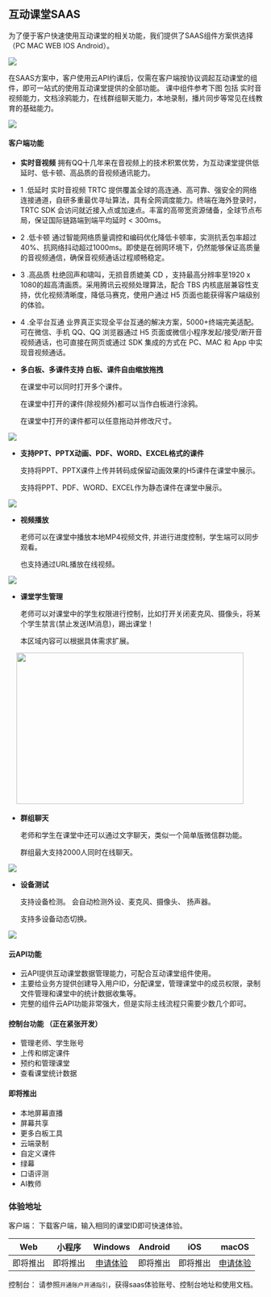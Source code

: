 ## 互动课堂SAAS

为了便于客户快速使用互动课堂的相关功能，我们提供了SAAS组件方案供选择（PC MAC WEB IOS Android）。

![](https://main.qcloudimg.com/raw/07e170f624b122958982ef46ea06d421.png)

在SAAS方案中，客户使用云API约课后，仅需在客户端按协议调起互动课堂的组件，即可一站式的使用互动课堂提供的全部功能。
课中组件参考下图 包括 实时音视频能力，文档涂鸦能力，在线群组聊天能力，本地录制，播片同步等常见在线教育的基础能力。
<br>







![](https://main.qcloudimg.com/raw/ea3692fd322dbcc7d86c3fc3cc6d3c59.jpg)

#### 客户端功能

* **实时音视频**
 拥有QQ十几年来在音视频上的技术积累优势，为互动课堂提供低延时、低卡顿、高品质的音视频通讯能力。
 
 * 1 .低延时
    实时音视频 TRTC 提供覆盖全球的高连通、高可靠、强安全的网络连接通道，自研多重最优寻址算法，具有全网调度能力。终端在海外登录时，TRTC SDK 会访问就近接入点或加速点。丰富的高带宽资源储备，全球节点布局，保证国际链路端到端平均延时 < 300ms。
    
 * 2 .低卡顿
    通过智能网络质量调控和编码优化降低卡顿率，实测抗丢包率超过40%、抗网络抖动超过1000ms。即使是在弱网环境下，仍然能够保证高质量的音视频通信，确保音视频通话过程顺畅稳定。
    
 * 3 .高品质
    杜绝回声和啸叫，无损音质媲美 CD ，支持最高分辨率至1920 x 1080的超高清画质。采用腾讯云视频处理算法，配合 TBS 内核底层兼容性支持，优化视频清晰度，降低马赛克，使用户通过 H5 页面也能获得客户端级别的体验。
     
  * 4 .全平台互通
    业界真正实现全平台互通的解决方案，5000+终端完美适配。可在微信、手机 QQ、QQ 浏览器通过 H5 页面或微信小程序发起/接受/断开音视频通话，也可直接在网页或通过 SDK 集成的方式在 PC、MAC 和 App 中实现音视频通话。

* **多白板、多课件支持  白板、课件自由缩放拖拽**

  在课堂中可以同时打开多个课件。
  
  在课堂中打开的课件(除视频外)都可以当作白板进行涂鸦。
  
  在课堂中打开的课件都可以任意拖动并修改尺寸。

 ![](https://main.qcloudimg.com/raw/4371872f26121e01dee1b60f0ac0b316.png)


* **支持PPT、PPTX动画、PDF、WORD、EXCEL格式的课件**

  支持将PPT、PPTX课件上传并转码成保留动画效果的H5课件在课堂中展示。

  支持将PPT、PDF、WORD、EXCEL作为静态课件在课堂中展示。

 ![](https://saas-demo-1257240443.cos.ap-chengdu.myqcloud.com/da7e85b1-fba7-4997-af99-dfcd3a216e73.gif)


* **视频播放**

  老师可以在课堂中播放本地MP4视频文件, 并进行进度控制，学生端可以同步观看。

  也支持通过URL播放在线视频。

 ![](https://saas-demo-1257240443.cos.ap-chengdu.myqcloud.com/82151d51-7c07-4f1d-b1b4-2201499551b5.gif)



* **课堂学生管理**

  老师可以对课堂中的学生权限进行控制，比如打开关闭麦克风、摄像头，将某个学生禁言(禁止发送IM消息)，踢出课堂！ 

  本区域内容可以根据具体需求扩展。


&nbsp;&nbsp;&nbsp;&nbsp;<img src="https://main.qcloudimg.com/raw/af1253a3c59e6168ecdeb4c025307be7.png" width="450" height="300"/>





* **群组聊天**

  老师和学生在课堂中还可以通过文字聊天，类似一个简单版微信群功能。
  
  群组最大支持2000人同时在线聊天。

 ![](https://main.qcloudimg.com/raw/ab4d61e097f10c6d5acce3a7d73f9805.png)

* **设备测试**

  支持设备检测。 会自动检测外设、麦克风、摄像头、 扬声器。
    
  支持多设备动态切换。

 ![](https://main.qcloudimg.com/raw/dd044e816ee112fe6a03c3d9e67bc663.png)



#### 云API功能

* 云API提供互动课堂数据管理能力，可配合互动课堂组件使用。
* 主要给业务方提供创建导入用户ID，分配课堂，管理课堂中的成员权限，录制文件管理和课堂中的统计数据收集等。
* 完整的组件云API功能非常强大，但是实际主线流程只需要少数几个即可。

#### 控制台功能 （正在紧张开发）

* 管理老师、学生账号
* 上传和绑定课件
* 预约和管理课堂
* 查看课堂统计数据


#### 即将推出

* 本地屏幕直播
* 屏幕共享
* 更多白板工具
* 云端录制
* 自定义课件
* 绿幕
* 口语评测
* AI教师


### 体验地址

客户端：
下载客户端，输入相同的课堂ID即可快速体验。

| Web | 小程序 | Windows | Android | iOS | macOS |
| :-: | :-: | :-: | :-: | :-: | :-: |
| 即将推出 | 即将推出 | [申请体验](../购买指南.md) | 即将推出 | 即将推出 | [申请体验](../购买指南.md) |

控制台：
请参照`开通账户开通指引`，获得saas体验账号、控制台地址和使用文档。



